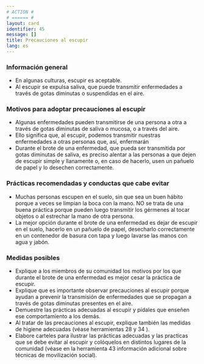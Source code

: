 ```yaml
---
# ACTION #
# ====== #
layout: card
identifier: 45
message: []
title: Precauciones al escupir
lang: es
---
```


### Información general

- En algunas culturas, escupir es aceptable.
- Al escupir se expulsa saliva, que puede transmitir enfermedades a través de gotas diminutas o suspendidas en el aire.

### Motivos para adoptar precauciones al escupir

- Algunas enfermedades pueden transmitirse de una persona a otra a través de gotas diminutas de saliva o mucosa, o a través del aire.
- Ello significa que, al escupir, podemos transmitir nuestras enfermedades a otras personas que, así, enfermarán
- Durante el brote de una enfermedad, que pueda ser transmitida por gotas diminutas de saliva, es preciso alentar a las personas a que dejen de escupir simple y llanamente o, en caso de hacerlo, usen un pañuelo de papel y lo desechen correctamente.

### Prácticas recomendadas y conductas que cabe evitar

- Muchas personas escupen en el suelo, sin que sea un buen hábito porque a veces se limpian la boca con la mano. NO se trata de una buena práctica porque pueden luego transmitir los gérmenes al tocar objetos o al estrechar la mano de otra persona.
- La mejor opción durante el brote de una enfermedad es dejar de escupir en el suelo, hacerlo en un pañuelo de papel, desecharlo correctamente en un contenedor de basura con tapa y luego lavarse las manos con agua y jabón.

### Medidas posibles

- Explique a los miembros de su comunidad los motivos por los que durante el brote de una enfermedad es mejor cesar la práctica de escupir.
- Explique que es importante observar precauciones al escupir porque ayudan a prevenir la transmisión de enfermedades que se propagan a través de gotas diminutas presentes en el aire.
- Demuestre las prácticas adecuadas al escupir y pídales que enseñen ese comportamiento a los demás.
- Al tratar de las precauciones al escupir, explique también las medidas de higiene adecuadas (véase herramientas 28 <a class="crosslink" href="{% render_depth %}{% render_link action|28 %}"><i class="fas fa-external-link-alt" aria-hidden="true"></i></a> y 34 <a class="crosslink" href="{% render_depth %}{% render_link action|34 %}"><i class="fas fa-external-link-alt" aria-hidden="true"></i></a>).
- Elabore carteles para ilustrar las prácticas adecuadas y las practicas que se debe evitar al escupir y colóquelos en distintos lugares de la comunidad (véase en la herramienta 43 <a class="crosslink" href="{% render_depth %}{% render_link action|43 %}"><i class="fas fa-external-link-alt" aria-hidden="true"></i></a> información adicional sobre técnicas de movilización social).
